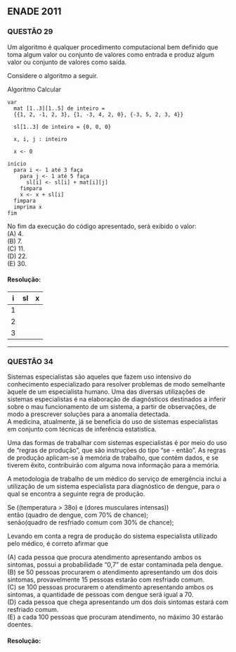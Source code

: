 ## ENADE 2011

### QUESTÃO 29

Um algoritmo é qualquer procedimento computacional bem definido que toma algum valor ou conjunto
de valores como entrada e produz algum valor ou conjunto de valores como saída.

Considere o algoritmo a seguir.

Algoritmo Calcular

```portugol
var
  mat [1..3][1..5] de inteiro =
  {{1, 2, -1, 2, 3}, {1, -3, 4, 2, 0}, {-3, 5, 2, 3, 4}}

  sl[1..3] de inteiro = {0, 0, 0}

  x, i, j : inteiro

  x <- 0

início
  para i <- 1 até 3 faça
    para j <- 1 até 5 faça
      sl[i] <- sl[i] + mat[i][j]
    fimpara
    x <- x + sl[i]
  fimpara
  imprima x
fim
```

No fim da execução do código apresentado, será exibido o valor:  
(A) 4.  
(B) 7.  
(C) 11.  
(D) 22.  
(E) 30.

#### Resolução:

| i   | sl  | x   |
| --- | --- | --- |
| 1   |     |     |
| 2   |     |     |
| 3   |     |     |

---

### QUESTÃO 34

Sistemas especialistas são aqueles que fazem uso intensivo do conhecimento especializado para resolver
problemas de modo semelhante àquele de um especialista humano. Uma das diversas utilizações de
sistemas especialistas é na elaboração de diagnósticos destinados a inferir sobre o mau funcionamento
de um sistema, a partir de observações, de modo a prescrever soluções para a anomalia detectada.  
A medicina, atualmente, já se beneficia do uso de sistemas especialistas em conjunto com técnicas de
inferência estatística.

Uma das formas de trabalhar com sistemas especialistas é por meio do uso de “regras de produção”,
que são instruções do tipo “se - então”. As regras de produção aplicam-se à memória de trabalho,
que contém dados, e se tiverem êxito, contribuirão com alguma nova informação para a memória.

A metodologia de trabalho de um médico do serviço de emergência inclui a utilização de um sistema
especialista para diagnóstico de dengue, para o qual se encontra a seguinte regra de produção.

Se ((temperatura > 38o) e (dores musculares intensas))  
então (quadro de dengue, com 70% de chance);  
senão(quadro de resfriado comum com 30% de chance);

Levando em conta a regra de produção do sistema especialista utilizado pelo médico, é correto
afirmar que

(A) cada pessoa que procura atendimento apresentando ambos os sintomas, possui a probabilidade “0,7”
de estar contaminada pela dengue.  
(B) se 50 pessoas procurarem o atendimento apresentando um dos dois sintomas, provavelmente
15 pessoas estarão com resfriado comum.  
(C) se 100 pessoas procurarem o atendimento apresentando ambos os sintomas, a quantidade de pessoas
com dengue será igual a 70.  
(D) cada pessoa que chega apresentando um dos dois sintomas estará com resfriado comum.  
(E) a cada 100 pessoas que procuram atendimento, no máximo 30 estarão doentes.

#### Resolução:
